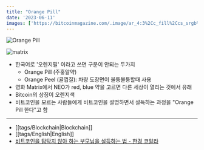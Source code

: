 ```yaml
---
title: "Orange Pill"
date: '2023-06-11'
images: ['https://bitcoinmagazine.com/.image/ar_4:3%2Cc_fill%2Ccs_srgb%2Cq_auto:good%2Cw_1200/MTkwNzA1NDk5OTk2NDMyMjUy/orange-pill-bitcoin-adoption.png']
---
```

![Orange Pill](https://bitcoinmagazine.com/.image/ar_4:3%2Cc_fill%2Ccs_srgb%2Cq_auto:good%2Cw_1200/MTkwNzA1NDk5OTk2NDMyMjUy/orange-pill-bitcoin-adoption.png)

![matrix](https://pyxis.nymag.com/v1/imgs/4db/9a9/78f0f50285dd11bef4946bc47283e49281-pills-lede.rhorizontal.w700.jpg)

- 한국어로 '오렌지필' 이라고 쓰면 구분이 안되는 두가지
	- Orange Pill (주홍알약)
	- Orange Peel (귤껍질): 차량 도장면이 울퉁불퉁할때 사용
- 영화 Matrix에서 NEO가 red, blue 약을 고르면 다른 세상이 열리는 것에서 유래
- Bitcoin의 상징이 오렌지색
- 비트코인을 모르는 사람들에게 비트코인을 설명하면서 설득하는 과정을 "Orange Pill 한다"고 함
---
- [[tags/Blockchain|Blockchain]]
- [[tags/English|English]]
- [비트코인을 탐탁지 않아 하는 부모님을 설득하는 법 - 한경 코알라](https://www.hankyung.com/finance/article/202112224806i)
